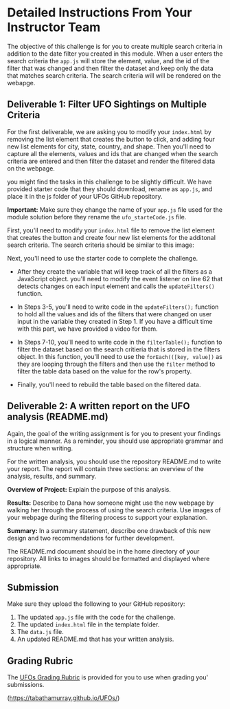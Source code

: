 # Detailed Instructions From Your Instructor Team

The objective of this challenge is for you to create multiple search criteria in addition to the date filter you created in this module. When a user enters the search criteria the `app.js` will store the element, value, and the id of the filter that was changed and then filter the dataset and keep only the data that matches search criteria. The search criteria will will be rendered on the webapge. 

## Deliverable 1: Filter UFO Sightings on Multiple Criteria

For the first deliverable, we are asking you to modify your `index.html` by removing the list element that creates the button to click, and adding four new list elements for city, state, country, and shape.  Then you'll need to capture all the elements, values and ids that are changed when the search criteria are entered and then filter the dataset and render the filtered data on the webpage.  

you might find the tasks in this challenge to be slightly difficult. We have provided starter code that they should download, rename as `app.js`, and place it in the js folder of  your UFOs GitHub repository.  

**Important:** Make sure they change the name of your `app.js` file used for the module solution before they rename the `ufo_starteCode.js` file.

First, you'll need to modify your `index.html` file to remove the list element that creates the button and create four new list elements for the additonal search criteria. The search criteria should be similar to this image:

Next, you'll need to use the starter code to complete the challenge. 

  * After they create the variable that will keep track of all the filters as a JavaScript object. you'll need to modify the event listener on line 62 that detects changes on each input element and calls the `updateFilters()` function.

  * In Steps 3-5, you'll need to write code in the `updateFilters();` function to hold all the values and ids of the filters that were changed on user input in the variable they created in Step 1. If you have a difficult time with this part, we have provided a video for them.

  * In Steps 7-10, you'll need to write code in the `filterTable();` function to filter the dataset based on the search critieria that is stored in the filters object.  In this function, you'll need to use the `forEach(([key, value])` as they are looping through the filters and then use the `filter` method to filter the table data based on the value for the row's property.

  * Finally, you'll need to rebuild the table based on the filtered data. 


## Deliverable 2: A written report on the UFO analysis (README.md) 

Again, the goal of the writing assignment is for you to present your findings in a logical manner. As a reminder, you should use appropriate grammar and structure when writing.

For the written analysis, you should use the repository README.md to write your report. The report will contain three sections: an overview of the analysis, results, and summary.

**Overview of Project:** Explain the purpose of this analysis.

**Results:** Describe to Dana how someone might use the new webpage by walking her through the process of using the search criteria. Use images of your webpage during the filtering process to support your explanation.

**Summary:** In a summary statement, describe one drawback of this new design and two recommendations for further development.

The README.md document should be in the home directory of your repository. All links to images should be formatted and displayed where appropriate.

## Submission

Make sure they upload the following to your GitHub repository:

1. The updated `app.js` file with the code for the challenge.
2. The updated `index.html` file in the template folder.
3. The `data.js` file.
4. An updated README.md that has your written analysis.

## Grading Rubric

The [UFOs Grading Rubric](./Resources/Module_11_Challenge_Grading_Rubric.pdf) is provided for you to use when grading you' submissions.

(https://tabathamurray.github.io/UFOs/)
